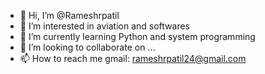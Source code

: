 - 👋 Hi, I’m @Rameshrpatil
- 👀 I’m interested in aviation and softwares
- 🌱 I’m currently learning Python and system programming
- 💞️ I’m looking to collaborate on ...
- 📫 How to reach me gmail: rameshrpatil24@gmail.com

<!---
Rameshrpatil/Rameshrpatil is a ✨ special ✨ repository because its `README.md` (this file) appears on your GitHub profile.
You can click the Preview link to take a look at your changes.
--->
